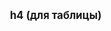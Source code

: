 <span style="font-size: 1.2em; font-weight: bold; margin: 0; line-height: 1.2; display: inline-block; margin-bottom: 10px;"> &nbsp;&nbsp; h4 (для таблицы) </span>
